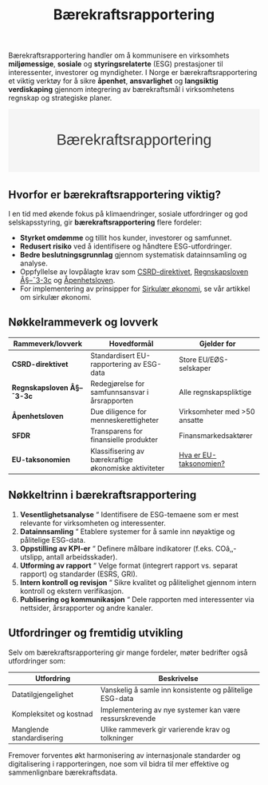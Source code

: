 ﻿---
title: "Bærekraftsrapportering"
meta_title: "Bærekraftsrapportering"
meta_description: 'Bærekraftsrapportering handler om å kommunisere en virksomhets **miljømessige**, **sosiale** og **styringsrelaterte** (ESG) prestasjoner til interessenter, i...'
slug: baerekraftsrapportering
type: blog
layout: pages/single
---

Bærekraftsrapportering handler om å kommunisere en virksomhets **miljømessige**, **sosiale** og **styringsrelaterte** (ESG) prestasjoner til interessenter, investorer og myndigheter. I Norge er bærekraftsrapportering et viktig verktøy for å sikre **åpenhet**, **ansvarlighet** og **langsiktig verdiskaping** gjennom integrering av bærekraftsmål i virksomhetens regnskap og strategiske planer.

![Bærekraftsrapportering](baerekraftsrapportering-image.svg)

## Hvorfor er bærekraftsrapportering viktig?

I en tid med økende fokus på klimaendringer, sosiale utfordringer og god selskapsstyring, gir **bærekraftsrapportering** flere fordeler:

* **Styrket omdømme** og tillit hos kunder, investorer og samfunnet.
* **Redusert risiko** ved å identifisere og håndtere ESG-utfordringer.
* **Bedre beslutningsgrunnlag** gjennom systematisk datainnsamling og analyse.
* Oppfyllelse av lovpålagte krav som [CSRD-direktivet](/blogs/regnskap/hva-er-csrd "Hva er CSRD? Corporate Sustainability Reporting Directive - Komplett Guide"), [Regnskapsloven Â§–¯3-3c](/blogs/regnskap/hva-er-opplysningsplikt "Hva er Opplysningsplikt? Guide til Regnskapsloven Â§–¯3-3c og samfunnsansvar") og [Åpenhetsloven](/blogs/regnskap/hva-er-opplysningsplikt "Hva er Opplysningsplikt? Guide til Åpenhetsloven og due diligence").
* For implementering av prinsipper for [Sirkulær økonomi](/blogs/regnskap/sirkulaer-okonomi "Sirkulær økonomi i Regnskap: En Guide til Sirkulær økonomi og Regnskapspraksis"), se vår artikkel om sirkulær økonomi.

## Nøkkelrammeverk og lovverk

| Rammeverk/lovverk                      | Hovedformål                                     | Gjelder for                 |
|----------------------------------------|--------------------------------------------------|-----------------------------|
| **CSRD-direktivet**                    | Standardisert EU-rapportering av ESG-data        | Store EU/EØS-selskaper      |
| **Regnskapsloven Â§–¯3-3c**              | Redegjørelse for samfunnsansvar i årsrapporten   | Alle regnskapspliktige      |
| **Åpenhetsloven**                      | Due diligence for menneskerettigheter            | Virksomheter med >50 ansatte|
| **SFDR**                               | Transparens for finansielle produkter            | Finansmarkedsaktører        |
| **EU-taksonomien**                     | Klassifisering av bærekraftige økonomiske aktiviteter | [Hva er EU-taksonomien?](/blogs/regnskap/hva-er-eu-taksonomien "EU-taksonomien: Klassifiseringssystem for Bærekraftige Aktiviteter") |

## Nøkkeltrinn i bærekraftsrapportering

1. **Vesentlighetsanalyse** “ Identifisere de ESG-temaene som er mest relevante for virksomheten og interessenter.
2. **Datainnsamling** “ Etablere systemer for å samle inn nøyaktige og pålitelige ESG-data.
3. **Oppstilling av KPI-er** “ Definere målbare indikatorer (f.eks. COâ‚‚-utslipp, antall arbeidsskader).
4. **Utforming av rapport** “ Velge format (integrert rapport vs. separat rapport) og standarder (ESRS, GRI).
5. **Intern kontroll og revisjon** “ Sikre kvalitet og pålitelighet gjennom intern kontroll og ekstern verifikasjon.
6. **Publisering og kommunikasjon** “ Dele rapporten med interessenter via nettsider, årsrapporter og andre kanaler.

## Utfordringer og fremtidig utvikling

Selv om bærekraftsrapportering gir mange fordeler, møter bedrifter også utfordringer som:

| Utfordring                  | Beskrivelse                                                |
|-----------------------------|------------------------------------------------------------|
| Datatilgjengelighet         | Vanskelig å samle inn konsistente og pålitelige ESG-data   |
| Kompleksitet og kostnad     | Implementering av nye systemer kan være ressurskrevende    |
| Manglende standardisering   | Ulike rammeverk gir varierende krav og tolkninger          |

Fremover forventes økt harmonisering av internasjonale standarder og digitalisering i rapporteringen, noe som vil bidra til mer effektive og sammenlignbare bærekraftsdata.











